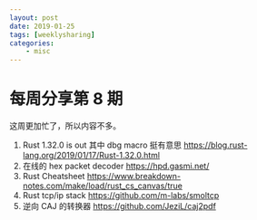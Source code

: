 ```yaml
---
layout: post
date: 2019-01-25
tags: [weeklysharing]
categories:
    - misc
---
```


# 每周分享第 8 期

这周更加忙了，所以内容不多。

1. Rust 1.32.0 is out 其中 dbg macro 挺有意思 https://blog.rust-lang.org/2019/01/17/Rust-1.32.0.html
2. 在线的 hex packet decoder https://hpd.gasmi.net/
3. Rust Cheatsheet https://www.breakdown-notes.com/make/load/rust_cs_canvas/true
4. Rust tcp/ip stack https://github.com/m-labs/smoltcp
5. 逆向 CAJ 的转换器 https://github.com/JeziL/caj2pdf

